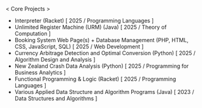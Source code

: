 < Core Projects >
- Interpreter (Racket) [ 2025 / Programming Languages ]
- Unlimited Register Machine (URM) (Java) [ 2025 / Theory of Computation ]
- Booking System Web Page(s) + Database Management (PHP, HTML, CSS, JavaScript, SQL) [ 2025 / Web Development ]
- Currency Arbitrage Detection and Optimal Conversion (Python) [ 2025 / Algorithm Design and Analysis ]
- New Zealand Crash Data Analysis (Python) [ 2025 / Programming for Business Analytics ]
- Functional Programming & Logic (Racket) [ 2025 / Programming Languages ]
- Various Applied Data Structure and Algorithm Programs (Java) [ 2023 / Data Structures and Algorithms ]

  
